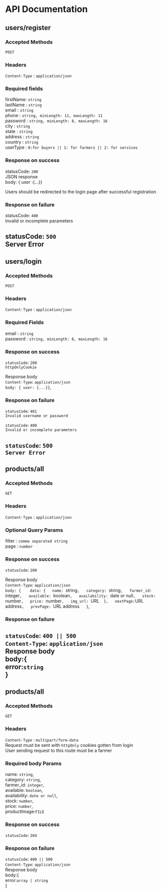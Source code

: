 # API Documentation

## users/register

### Accepted Methods

`POST`
### Headers

`Content-Type` : `application/json` 

### Required fields

firstName: `string`  
lastName : `string`  
email    : `string`  
phone    : `string, minLength: 11, maxLength: 11`  
password : `string, minLength: 8, maxLength: 16`  
city     : `string`  
state    : `string`  
address  : `string`  
country  : `string`  
userType : `0:for buyers || 1: for farmers || 2: for services`  

### Response on success

statusCode: `200`  
JSON response  
body: { user :{...}}  

Users should be redirected to the login page after successful registration  

### Response on failure

statusCode: `400`  
Invalid or incomplete parameters  

statusCode: `500`  
Server Error  
------------------------------------------------------------------------------------------
## users/login

### Accepted Methods

`POST`

### Headers

`Content-Type` : `application/json`

### Required Fields
 
email    : `string`  
password : `string, minLength: 8, maxLength: 16`  

### Response on success

`statusCode`: `200`  
`httpOnlyCookie`  

Response body  
`Content-Type`: `application/json`  
`body: { user: {...}}`,  

### Response on failure

`statusCode`: `401`  
`Invalid username or password`  

`statusCode`: `400`  
`Invalid or incomplete parameters`  

`statusCode`: `500`  
`Server Error`  
------------------------------------------------------------------------------------------
## products/all

### Accepted Methods

`GET`

### Headers

`Content-Type` : `application/json`

### Optional Query Params
 
filter   : `comma separated string`  
page : `number`  

### Response on success

`statusCode`: `200`  

Response body  
`Content-Type`: `application/json`  
`body: {   
        data: {  
            name: `string`,  
            category: `string`,  
            farmer_id: `integer`,  
            available: `boolean`,  
            availability: `date or null`,  
            stock: `number`,  
            price: `number`,  
            img_url: `URL`  
        },  
        nextPage: `URL address`,  
        prevPage: `URL address`  
}`,

### Response on failure

`statusCode`: `400 || 500`  
`Content-Type`: `application/json`  
 Response body  
 body:{  
         error:`string`  
 }
------------------------------------------------------------------------------------------
## products/all

### Accepted Methods

`GET`

### Headers

`Content-Type` : `multipart/form-data`  
Request must be sent with `httpOnly` cookies gotten from login  
User sending request to this route must be a farmer  
### Required body Params

name: `string`,  
category: `string`,  
farmer_id: `integer`,  
available: `boolean`,  
availability: `date or null`,  
stock: `number`,  
price: `number`,  
productImage:`FILE`  

### Response on success

`statusCode`: `204`

### Response on failure

`statusCode`: `400 || 500`  
`Content-Type`: `application/json`  
 Response body  
 body:{  
         error:`array | string`  
 }



